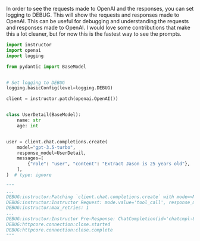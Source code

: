 In order to see the requests made to OpenAI and the responses, you can set logging to DEBUG. This will show the requests and responses made to OpenAI. This can be useful for debugging and understanding the requests and responses made to OpenAI. I would love some contributions that make this a lot cleaner, but for now this is the fastest way to see the prompts. 

```python
import instructor
import openai
import logging

from pydantic import BaseModel


# Set logging to DEBUG
logging.basicConfig(level=logging.DEBUG)

client = instructor.patch(openai.OpenAI())


class UserDetail(BaseModel):
    name: str
    age: int


user = client.chat.completions.create(
    model="gpt-3.5-turbo",
    response_model=UserDetail,
    messages=[
        {"role": "user", "content": "Extract Jason is 25 years old"},
    ],
)  # type: ignore

""" 
...
DEBUG:instructor:Patching `client.chat.completions.create` with mode=<Mode.TOOLS: 'tool_call'>
DEBUG:instructor:Instructor Request: mode.value='tool_call', response_model=<class '__main__.UserDetail'>, new_kwargs={'model': 'gpt-3.5-turbo', 'messages': [{'role': 'user', 'content': 'Extract Jason is 25 years old'}], 'tools': [{'type': 'function', 'function': {'name': 'UserDetail', 'description': 'Correctly extracted `UserDetail` with all the required parameters with correct types', 'parameters': {'properties': {'name': {'title': 'Name', 'type': 'string'}, 'age': {'title': 'Age', 'type': 'integer'}}, 'required': ['age', 'name'], 'type': 'object'}}}], 'tool_choice': {'type': 'function', 'function': {'name': 'UserDetail'}}}
DEBUG:instructor:max_retries: 1
...
DEBUG:instructor:Instructor Pre-Response: ChatCompletion(id='chatcmpl-8zBxMxsOqm5Sj6yeEI38PnU2r6ncC', choices=[Choice(finish_reason='stop', index=0, logprobs=None, message=ChatCompletionMessage(content=None, role='assistant', function_call=None, tool_calls=[ChatCompletionMessageToolCall(id='call_E1cftF5U0zEjzIbWt3q0ZLbN', function=Function(arguments='{"name":"Jason","age":25}', name='UserDetail'), type='function')]))], created=1709594660, model='gpt-3.5-turbo-0125', object='chat.completion', system_fingerprint='fp_2b778c6b35', usage=CompletionUsage(completion_tokens=9, prompt_tokens=81, total_tokens=90))
DEBUG:httpcore.connection:close.started
DEBUG:httpcore.connection:close.complete
"""
```